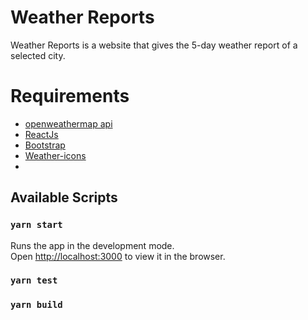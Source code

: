 # Weather Reports

Weather Reports is a website that gives the 5-day weather report of a selected city.

# Requirements

- [openweathermap api](https://openweathermap.org/api)
- [ReactJs](https://reactjs.org/docs/getting-started.html)
- [Bootstrap](https://getbootstrap.com/docs/)
- [Weather-icons](https://www.npmjs.com/package/weather-icons)
- 

## Available Scripts

### `yarn start`

Runs the app in the development mode.\
Open [http://localhost:3000](http://localhost:3000) to view it in the browser.

### `yarn test`
### `yarn build`
